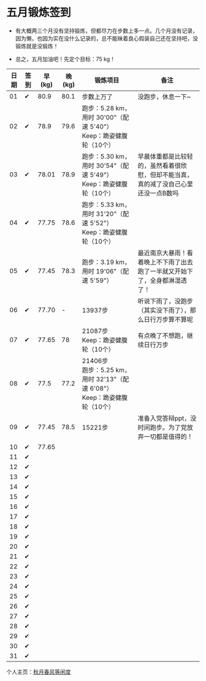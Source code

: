 # 五月锻炼签到

- 有大概两三个月没有坚持锻炼，但都尽力在步数上多一点。几个月没有记录，因为懒，也因为实在没什么记录的，总不能昧着良心假装自己还在坚持吧，没锻炼就是没锻炼！

- 总之，五月加油吧！先定个目标：75 kg！

| 日期 | 签到 | 早(kg) | 晚(kg) | 锻炼项目 | 备注 |
|----|---|---|---|---|---|
| 01 | ✔ | 80.9 | 80.1 | 步数上万了 | 没跑步，休息一下~ |
| 02 | ✔ | 78.9 | 79.6 | 跑步：5.28 km，用时 30'00"（配速 5'40"）<br>Keep：跪姿健腹轮（10个） |  |
| 03 | ✔ | 78.01 | 78.9 | 跑步：5.30 km，用时 30'54"（配速 5'49"）<br>Keep：跪姿健腹轮（10个） | 早晨体重都是比较轻的，虽然看着很欣慰，但却不能当真，真的减了没自己心里还没一点B数吗 |
| 04 | ✔ | 77.75 | 78.6 | 跑步：5.33 km，用时 31'20"（配速 5'52"）<br>Keep：跪姿健腹轮（10个） |  |
| 05 | ✔ | 77.45 | 78.3 | 跑步：3.19 km，用时 19'06"（配速 5'59"） | 最近南京大暴雨！看着晚上不下雨了出去跑了一半就又开始下了，全身都淋湿透了！ |
| 06 | ✔ | 77.70 | - | 13937步 | 听说下雨了，没跑步（其实没下雨了），那么日行万步算不算呢 |
| 07 | ✔ | 77.65 | 78 | 21087步<br>Keep：跪姿健腹轮（10个） | 有点晚了不想跑，继续日行万步 |
| 08 | ✔ | 77.5 | 77.2 | 21406步<br>跑步：5.25 km，用时 32'13"（配速 6'08"）<br>Keep：跪姿健腹轮（10个） |  |
| 09 | ✔ | 77.45 | 78.5 | 15221步 | 准备入党答辩ppt，没时间跑步。为了党放弃一切都是值得的！ |
| 10 | ✔ | 77.65 |  |  |  |
| 11 | ✔ |  |  |  |  |
| 12 | ✔ |  |  |  |  |
| 13 | ✔ |  |  |  |  |
| 14 | ✔ |  |  |  |  |
| 15 | ✔ |  |  |  |  |
| 16 | ✔ |  |  |  |  |
| 17 | ✔ |  |  |  |  |
| 18 | ✔ |  |  |  |  |
| 19 | ✔ |  |  |  |  |
| 20 | ✔ |  |  |  |  |
| 21 | ✔ |  |  |  |  |
| 22 | ✔ |  |  |  |  |
| 23 | ✔ |  |  |  |  |
| 24 | ✔ |  |  |  |  |
| 25 | ✔ |  |  |  |  |
| 26 | ✔ |  |  |  |  |
| 27 | ✔ |  |  |  |  |
| 28 | ✔ |  |  |  |  |
| 29 | ✔ |  |  |  |  |
| 30 | ✔ |  |  |  |  |
| 31 | ✔ |  |  |  |  |

个人主页：<a href="http://renkaigis.com/" target="_blank">秋月春风等闲度</a>
